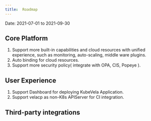```yaml
---
title:  Roadmap
---
```


Date: 2021-07-01 to 2021-09-30

## Core Platform

1. Support more built-in capabilities and cloud resources with unified experience, such as monitoring, auto-scaling, middle ware plugins.
2. Auto binding for cloud resources.
3. Support more security policy( integrate with OPA, CIS, Popeye ).


## User Experience

1. Support Dashboard for deploying KubeVela Application.
2. Support velacp as non-K8s APIServer for CI integration.

## Third-party integrations

